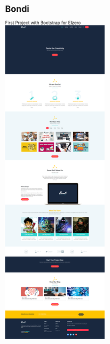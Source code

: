 # Bondi
First Project with Bootstrap for Elzero
![This is Design](https://github.com/AbrarKhalil26/Bondi/blob/main/design/Preview.png)
